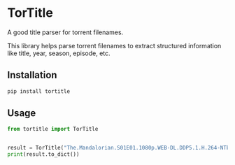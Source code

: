 # TorTitle

A good title parser for torrent filenames.

This library helps parse torrent filenames to extract structured information like title, year, season, episode, etc.

## Installation

```bash
pip install tortitle
```

## Usage

```python
from tortitle import TorTitle


result = TorTitle("The.Mandalorian.S01E01.1080p.WEB-DL.DDP5.1.H.264-NTb.mkv")
print(result.to_dict())
```
